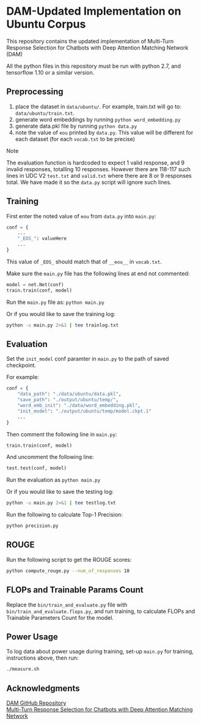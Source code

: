 # DAM-Updated Implementation on Ubuntu Corpus

This repository contains the updated implementation of Multi-Turn Response
Selection for Chatbots with Deep Attention Matching Network (DAM)

All the python files in this repository must be run with python 2.7, and 
tensorflow 1.10 or a similar version.

## Preprocessing

1. place the dataset in `data/ubuntu/`. For example, train.txt will go to:
	`data/ubuntu/train.txt`.
2. generate word embeddings by running `python word_embedding.py`
3. generate data.pkl file by running `python data.py` 
4. note the value of `eou` printed by `data.py`. This value will be different
	for each dataset (for each `vocab.txt` to be precise)

> [!NOTE]
> The evaluation function is hardcoded to expect 1 valid response, and 9
> invalid responses, totalling 10 responses. However there are 118-117 such
> lines in UDC V2 `test.txt` and `valid.txt` where there are 8 or 9 responses
> total. We have made it so the `data.py` script will ignore such lines.

## Training

First enter the noted value of `eou` from `data.py` into `main.py`:

```python
conf = {
	...
	"_EOS_": valueHere
	...
}
```

This value of `_EOS_` should match that of `__eou__` in `vocab.txt`.

Make sure the `main.py` file has the following lines at end not commented:

```python
model = net.Net(conf)
train.train(conf, model)
```

Run the `main.py` file as: `python main.py`

Or if you would like to save the training log:

```bash
python -u main.py 2>&1 | tee trainlog.txt
```

## Evaluation

Set the `init_model` conf paramter in `main.py` to the path of saved checkpoint.

For example:

```python
conf = {
	"data_path": "./data/ubuntu/data.pkl",
	"save_path": "./output/ubuntu/temp/",
	"word_emb_init": "./data/word_embedding.pkl",
	"init_model": "./output/ubuntu/temp/model.ckpt.1"
	...
}
```

Then comment the following line in `main.py`:

```python
train.train(conf, model)
```

And uncomment the following line:

```python
test.test(conf, model)
```

Run the evaluation as `python main.py`

Or if you would like to save the testing log:

```bash
python -u main.py 2>&1 | tee testlog.txt
```

Run the following to calculate Top-1 Precision:

```bash
python precision.py
```

## ROUGE

Run the following script to get the ROUGE scores:
```bash
python compute_rouge.py --num_of_responses 10
```

## FLOPs and Trainable Params Count

Replace the `bin/train_and_evaluate.py` file with
`bin/train_and_evaluate.flops.py`, and run training, to calculate FLOPs and
Trainable Parameters Count for the model.

## Power Usage

To log data about power usage during training, set-up `main.py` for training,
instructions above, then run:
```bash
./measure.sh
```

## Acknowledgments

[DAM GitHub Repository](https://github.com/baidu/Dialogue/tree/master/DAM) \
[Multi-Turn Response Selection for Chatbots with Deep Attention Matching Network](https://aclanthology.org/P18-1103.pdf)

